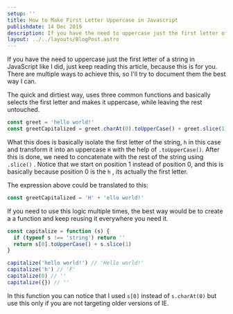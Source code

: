 ```yaml
---
setup: ''
title: How to Make First Letter Uppercase in Javascript
publishdate: 14 Dec 2019
description: If you have the need to uppercase just the first letter of a string in JavaScript like I did, just keep reading this article, because this is for you. There are multiple ways to achieve this...
layout: ../../layouts/BlogPost.astro
---
```


If you have the need to uppercase just the first letter of a string in JavaScript like I did, just keep reading this article, because this is for you. There are multiple ways to achieve this, so I'll try to document them the best way I can.

The quick and dirtiest way, uses three common functions and basically selects the first letter and makes it uppercase, while leaving the rest untouched.

```js
const greet = 'hello world!'
const greetCapitalized = greet.charAt(0).toUpperCase() + greet.slice(1)
```

What this does is basically isolate the first letter of the string, `h` in this case and transform it into an uppercase `H` with the help of `.toUpperCase()`. After this is done, we need to concatenate with the rest of the string using `.slice()` . Notice that we start on position 1 instead of position 0, and this is basically because position 0 is the `h` , its actually the first letter.

The expression above could be translated to this:

```js
const greetCapitalized = 'H' + 'ello world!'
```

If you need to use this logic multiple times, the best way would be to create a a function and keep reusing it everywhere you need it.

```js
const capitalize = function (s) {
  if (typeof s !== 'string') return ''
  return s[0].toUpperCase() + s.slice(1)
}

capitalize('hello world!') // 'Hello world!'
capitalize('h') // 'F'
capitalize(0) // ''
capitalize({}) // ''
```

In this function you can notice that I used `s[0]` instead of `s.charAt(0)` but use this only if you are not targeting older versions of IE.
